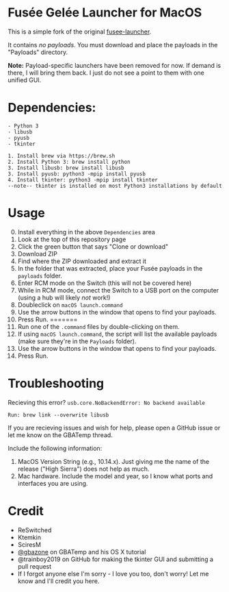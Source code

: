 # Fusée Gelée Launcher for MacOS

This is a simple fork of the original [fusee-launcher](https://github.com/reswitched/fusee-launcher).

It contains *no payloads*. You must download and place the payloads in the "Payloads" directory.

**Note:** Payload-specific launchers have been removed for now. If demand is there, I will bring them back. I just do not see a point to them with one unified GUI.

# Dependencies:

	- Python 3
	- libusb
	- pyusb
	- tkinter
	
	1. Install brew via https://brew.sh
	2. Install Python 3: brew install python
	3. Install libusb: brew install libusb
	3. Install pyusb: python3 -mpip install pyusb
	4. Install tkinter: python3 -mpip install tkinter
	--note-- tkinter is installed on most Python3 installations by default

# Usage

0. Install everything in the above `Dependencies` area
1. Look at the top of this repository page
2. Click the green button that says "Clone or download"
3. Download ZIP
4. Find where the ZIP downloaded and extract it
5. In the folder that was extracted, place your Fusée payloads in the `payloads` folder.
4. Enter RCM mode on the Switch (this will not be covered here)
5. While in RCM mode, connect the Switch to a USB port on the computer (using a hub will likely *not* work!)
6. Doubleclick on `macOS launch.command`
7. Use the arrow buttons in the window that opens to find your payloads.
8. Press Run.
=======
6. Run one of the `.command` files by double-clicking on them.
7. If using `macOS launch.command`, the script will list the available payloads (make sure they're in the `Payloads` folder).
8. Use the arrow buttons in the window that opens to find your payloads.
9. Press Run.

# Troubleshooting
Recieving this error? `usb.core.NoBackendError: No backend available`

	Run: brew link --overwrite libusb

If you are recieving issues and wish for help, please open a GitHub issue or let me know on the GBATemp thread.

Include the following information:

1. MacOS Version String (e.g., 10.14.x). Just giving me the name of the release ("High Sierra") does not help as much.
2. Mac hardware. Include the model and year, so I know what ports and interfaces you are using.
# Credit

- ReSwitched
- Ktemkin
- SciresM
- [@gbazone](https://gbatemp.net/members/gbazone.350058/) on GBATemp and his OS X tutorial
- @trainboy2019 on GitHub for making the tkinter GUI and submitting a pull request
- If I forgot anyone else I'm sorry - I love you too, don't worry! Let me know and I'll credit you here.
